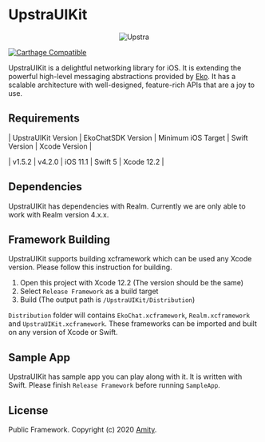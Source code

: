 
# UpstraUIKit

<p align="center" >
  <img src="https://uploads-ssl.webflow.com/5ee51b71187c830280662208/5eec9a674479b0e4de630ac2_upstra-logo.svg" alt="Upstra" title="UpstraSDK">
</p>

[![Carthage Compatible](https://img.shields.io/badge/Carthage-compatible-4BC51D.svg?style=flat)](https://github.com/Carthage/Carthage)

UpstraUIKit is a delightful networking library for iOS. It is extending the powerful high-level messaging abstractions provided by [Eko](https://www.ekoapp.com/). It has a scalable architecture with well-designed, feature-rich APIs that are a joy to use.

## Requirements

| UpstraUIKit Version | EkoChatSDK Version | Minimum iOS Target  | Swift Version | Xcode Version |

| v1.5.2 | v4.2.0 | iOS 11.1 | Swift 5 | Xcode 12.2 |

## Dependencies

UpstraUIKit has dependencies with Realm. Currently we are only able to work with Realm version 4.x.x.

## Framework Building

UpstraUIKit supports building xcframework which can be used any Xcode version. Please follow this instruction for building.
1. Open this project with Xcode 12.2 (The version should be the same)
2. Select `Release Framework` as a build target
3. Build (The output path is `/UpstraUIKit/Distribution`)

`Distribution` folder will contains `EkoChat.xcframework`, `Realm.xcframework` and `UpstraUIKit.xcframework`. These frameworks can be imported and built on any version of Xcode or Swift.

## Sample App

UpstraUIKit has sample app you can play along with it. It is written with Swift. Please finish `Release Framework` before running `SampleApp`.

## License

Public Framework. Copyright (c) 2020 [Amity](https://ekoapp.com).
